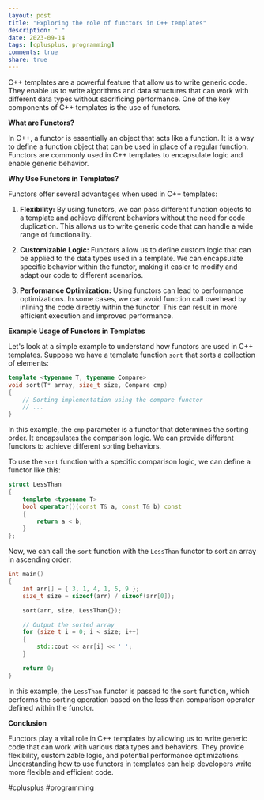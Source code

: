 ```yaml
---
layout: post
title: "Exploring the role of functors in C++ templates"
description: " "
date: 2023-09-14
tags: [cplusplus, programming]
comments: true
share: true
---
```


C++ templates are a powerful feature that allow us to write generic code. They enable us to write algorithms and data structures that can work with different data types without sacrificing performance. One of the key components of C++ templates is the use of functors.

**What are Functors?**

In C++, a functor is essentially an object that acts like a function. It is a way to define a function object that can be used in place of a regular function. Functors are commonly used in C++ templates to encapsulate logic and enable generic behavior.

**Why Use Functors in Templates?**

Functors offer several advantages when used in C++ templates:

1. **Flexibility:** By using functors, we can pass different function objects to a template and achieve different behaviors without the need for code duplication. This allows us to write generic code that can handle a wide range of functionality.

2. **Customizable Logic:** Functors allow us to define custom logic that can be applied to the data types used in a template. We can encapsulate specific behavior within the functor, making it easier to modify and adapt our code to different scenarios.

3. **Performance Optimization:** Using functors can lead to performance optimizations. In some cases, we can avoid function call overhead by inlining the code directly within the functor. This can result in more efficient execution and improved performance.

**Example Usage of Functors in Templates**

Let's look at a simple example to understand how functors are used in C++ templates. Suppose we have a template function `sort` that sorts a collection of elements:

```cpp
template <typename T, typename Compare>
void sort(T* array, size_t size, Compare cmp)
{
    // Sorting implementation using the compare functor
    // ...
}
```

In this example, the `cmp` parameter is a functor that determines the sorting order. It encapsulates the comparison logic. We can provide different functors to achieve different sorting behaviors.

To use the `sort` function with a specific comparison logic, we can define a functor like this:

```cpp
struct LessThan
{
    template <typename T>
    bool operator()(const T& a, const T& b) const
    {
        return a < b;
    }
};
```

Now, we can call the `sort` function with the `LessThan` functor to sort an array in ascending order:

```cpp
int main()
{
    int arr[] = { 3, 1, 4, 1, 5, 9 };
    size_t size = sizeof(arr) / sizeof(arr[0]);

    sort(arr, size, LessThan{});

    // Output the sorted array
    for (size_t i = 0; i < size; i++)
    {
        std::cout << arr[i] << ' ';
    }

    return 0;
}
```

In this example, the `LessThan` functor is passed to the `sort` function, which performs the sorting operation based on the less than comparison operator defined within the functor.

**Conclusion**

Functors play a vital role in C++ templates by allowing us to write generic code that can work with various data types and behaviors. They provide flexibility, customizable logic, and potential performance optimizations. Understanding how to use functors in templates can help developers write more flexible and efficient code.

#cplusplus #programming